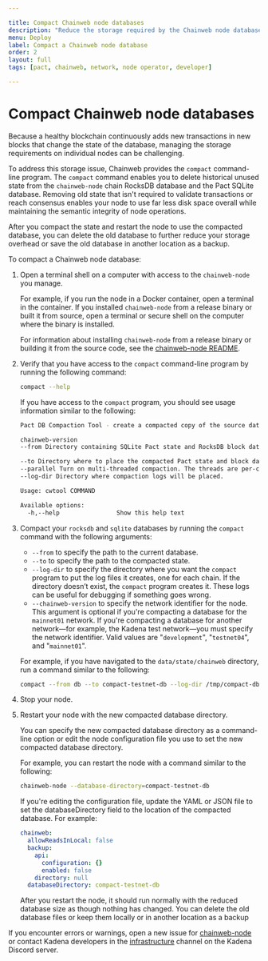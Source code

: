 ```yaml
---

title: Compact Chainweb node databases
description: "Reduce the storage required by the Chainweb node databases."
menu: Deploy
label: Compact a Chainweb node database
order: 2
layout: full
tags: [pact, chainweb, network, node operator, developer]

---
```

# Compact Chainweb node databases

Because a healthy blockchain continuously adds new transactions in new blocks that change the state of the database, managing the storage requirements on individual nodes can be challenging.

To address this storage issue, Chainweb provides the `compact` command-line program.
The `compact` command enables you to delete historical unused state from the `chainweb-node` chain RocksDB database and the Pact SQLite database.
Removing old state that isn't required to validate transactions or reach consensus enables your node to use far less disk space overall while maintaining the semantic integrity of node operations.

After you compact the state and restart the node to use the compacted database, you can delete the old database to further reduce your storage overhead or save the old database in another location as a backup.

To compact a Chainweb node database:

1. Open a terminal shell on a computer with access to the `chainweb-node` you manage.

   For example, if you run the node in a Docker container, open a terminal in the container.
   If you installed `chainweb-node` from a release binary or built it from source, open a terminal or secure shell on the computer where the binary is installed.

   For information about installing `chainweb-node` from a release binary or building it from the source code, see the [chainweb-node README](https://github.com/kadena-io/chainweb-node#README).

2. Verify that you have access to the `compact` command-line program by running the following command:

   ```bash
   compact --help
   ```

   If you have access to the `compact` program, you should see usage information similar to the following:

   ```bash
   Pact DB Compaction Tool - create a compacted copy of the source database directory Pact DB into the target directory.
   
   chainweb-version 
   --from Directory containing SQLite Pact state and RocksDB block data to compact (expected to be in $DIR/0/{sqlite,rocksDb}
   
   --to Directory where to place the compacted Pact state and block data. It will place them in $DIR/0/{sqlite,rocksDb}, respectively.
   --parallel Turn on multi-threaded compaction. The threads are per-chain.
   --log-dir Directory where compaction logs will be placed.

   Usage: cwtool COMMAND

   Available options:
     -h,--help                Show this help text
   ```

3. Compact your `rocksdb` and `sqlite` databases by running the `compact` command with the following arguments:

   - `--from` to specify the path to the current database.
   - `--to` to specify the path to the compacted state.
   - `--log-dir` to specify the directory where you want the `compact` program to put the log files it creates, one for each chain. If the directory doesn’t exist, the `compact` program creates it. These logs can be useful for debugging if something goes wrong.
   - `--chainweb-version` to specify the network identifier for the node. This argument is optional if you're compacting a database for the `mainnet01` network. If you're compacting a database for another network—for example, the Kadena test network—you must specify the network identifier. Valid values are "`development`", "`testnet04`", and "`mainnet01`".

   For example, if you have navigated to the `data/state/chainweb` directory, run a command similar to the following:

   ```bash
   compact --from db --to compact-testnet-db --log-dir /tmp/compact-db-logs --chainweb-version testnet04
   ```

4. Stop your node.

5. Restart your node with the new compacted database directory.
   
   You can specify the new compacted database directory as a command-line option or edit the node configuration file you use to set the new compacted database directory.

   For example, you can restart the node with a command similar to the following:

   ```bash
   chainweb-node --database-directory=compact-testnet-db
   ```

   If you're editing the configuration file, update the YAML or JSON file to set the databaseDirectory field to the location of the compacted database.
   For example:

   ```yaml 
   chainweb:
     allowReadsInLocal: false
     backup:
       api:
         configuration: {}
         enabled: false
       directory: null
     databaseDirectory: compact-testnet-db
   ```

   After you restart the node, it should run normally with the reduced database size as though nothing has changed.
   You can delete the old database files or keep them locally or in another location as a backup

If you encounter errors or warnings, open a new issue for [chainweb-node](https://github.com/kadena-io/chainweb-node#issues) or contact Kadena developers in the [infrastructure](https://discord.com/channels/502858632178958377/1051827506279370802) channel on the Kadena Discord server.